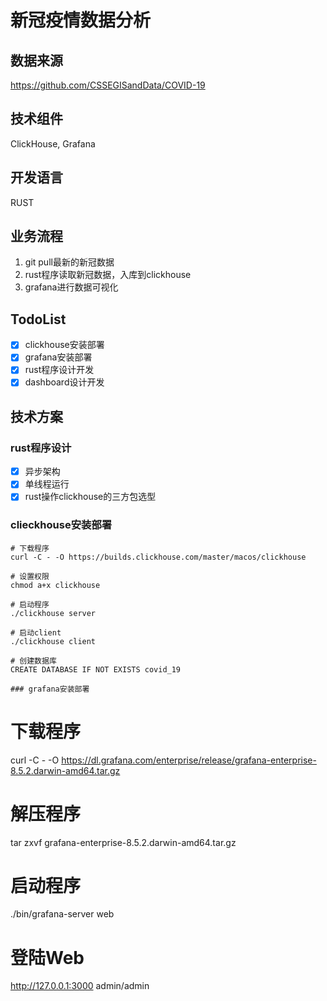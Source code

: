 # 新冠疫情数据分析
## 数据来源
https://github.com/CSSEGISandData/COVID-19
## 技术组件
ClickHouse, Grafana
## 开发语言
RUST
## 业务流程
1. git pull最新的新冠数据
2. rust程序读取新冠数据，入库到clickhouse
3. grafana进行数据可视化

## TodoList
- [x] clickhouse安装部署
- [x] grafana安装部署
- [x] rust程序设计开发
- [x] dashboard设计开发
## 技术方案
### rust程序设计
- [x] 异步架构
- [x] 单线程运行
- [x] rust操作clickhouse的三方包选型

### clieckhouse安装部署
```
# 下载程序
curl -C - -O https://builds.clickhouse.com/master/macos/clickhouse

# 设置权限
chmod a+x clickhouse

# 启动程序
./clickhouse server

# 启动client
./clickhouse client

# 创建数据库
CREATE DATABASE IF NOT EXISTS covid_19

### grafana安装部署
```
# 下载程序
curl -C - -O https://dl.grafana.com/enterprise/release/grafana-enterprise-8.5.2.darwin-amd64.tar.gz

# 解压程序
tar zxvf grafana-enterprise-8.5.2.darwin-amd64.tar.gz

# 启动程序
./bin/grafana-server web

# 登陆Web
http://127.0.0.1:3000
admin/admin

```